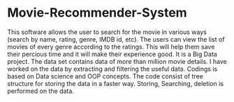 # Movie-Recommender-System
This software allows the user to search for the movie in various ways (search by name, rating, genre, IMDB id, etc). The users can view the list of movies of every genre according to the ratings. This will help them save their percious time and it will make their experience good. It is a Big Data project. The data set contains data of more than million movie details. I have worked on the data by extracting and filtering the useful data. Codings is based on Data science and OOP concepts. The code consist of tree structure for storing the data in a faster way. Storing, Searching, deletion is performed on the data.
